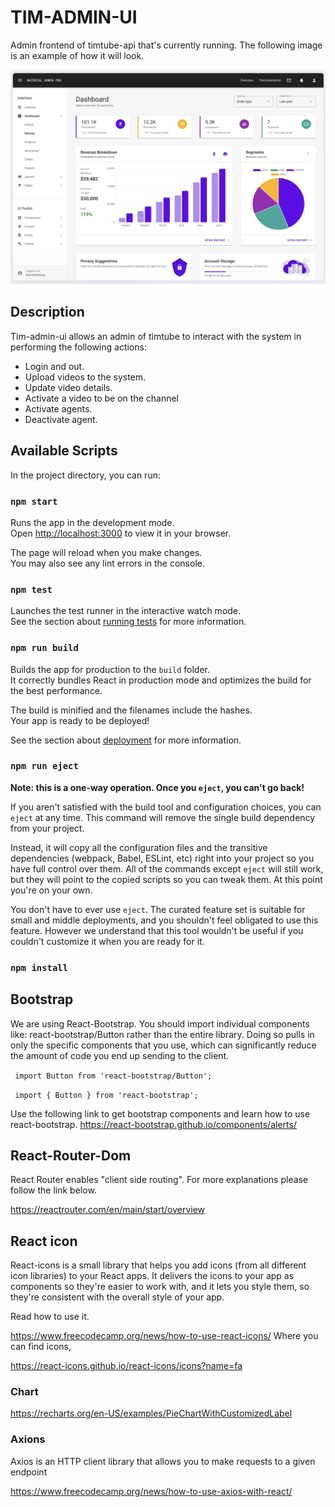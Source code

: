 # TIM-ADMIN-UI
Admin frontend of timtube-api that's currently running. The following image is an example of how it will
look.

![Example of Home page](./public/misc/dashboard.png)

## Description
Tim-admin-ui allows an admin of timtube to interact with the system in performing the following actions:
+ Login and out.
+ Upload videos to the system.
+ Update video details.
+ Activate a video to be on the channel
+ Activate agents.
+ Deactivate agent.


## Available Scripts

In the project directory, you can run:

### `npm start`

Runs the app in the development mode.\
Open [http://localhost:3000](http://localhost:3000) to view it in your browser.

The page will reload when you make changes.\
You may also see any lint errors in the console.

### `npm test`

Launches the test runner in the interactive watch mode.\
See the section about [running tests](https://facebook.github.io/create-react-app/docs/running-tests) for more information.

### `npm run build`

Builds the app for production to the `build` folder.\
It correctly bundles React in production mode and optimizes the build for the best performance.

The build is minified and the filenames include the hashes.\
Your app is ready to be deployed!

See the section about [deployment](https://facebook.github.io/create-react-app/docs/deployment) for more information.

### `npm run eject`

**Note: this is a one-way operation. Once you `eject`, you can't go back!**

If you aren't satisfied with the build tool and configuration choices, you can `eject` at any time. This command will remove the single build dependency from your project.

Instead, it will copy all the configuration files and the transitive dependencies (webpack, Babel, ESLint, etc) right into your project so you have full control over them. All of the commands except `eject` will still work, but they will point to the copied scripts so you can tweak them. At this point you're on your own.

You don't have to ever use `eject`. The curated feature set is suitable for small and middle deployments, and you shouldn't feel obligated to use this feature. However we understand that this tool wouldn't be useful if you couldn't customize it when you are ready for it.

### `npm install`

## Bootstrap

We are using React-Bootstrap. You should import individual components like: react-bootstrap/Button rather than the entire library. Doing so pulls in only the specific components that you use, which can significantly reduce the amount of code you end up sending to the client.

 ` import Button from 'react-bootstrap/Button';`

 ` import { Button } from 'react-bootstrap';`
 
Use the following link to get bootstrap components and learn how to use react-bootstrap.
https://react-bootstrap.github.io/components/alerts/

## React-Router-Dom
React Router enables "client side routing".
For more explanations please follow the link below.

https://reactrouter.com/en/main/start/overview

## React icon
React-icons is a small library that helps you add icons (from all different icon libraries) 
to your React apps. It delivers the icons to your app as components so they're easier to work 
with, and it lets you style them, so they're consistent with the overall style of your app.

Read how to use it.

https://www.freecodecamp.org/news/how-to-use-react-icons/
Where you can find icons,

https://react-icons.github.io/react-icons/icons?name=fa

### Chart
https://recharts.org/en-US/examples/PieChartWithCustomizedLabel

### Axions

Axios is an HTTP client library that allows you to make requests to a given endpoint

https://www.freecodecamp.org/news/how-to-use-axios-with-react/

